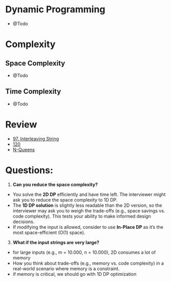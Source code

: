 # Dynamic Programming
- @Todo
  
# Complexity

## Space Complexity
- @Todo

## Time Complexity
- @Todo

# Review
- [97. Interleaving String](https://leetcode.com/problems/interleaving-string/description)
- [120](https://leetcode.com/problems/triangle/description)
- [N-Queens](https://leetcode.com/problems/n-queens-ii)

# Questions:
1. **Can you reduce the space complexity?**
- You solve the **2D DP** efficiently and have time left. The interviewer might ask you to reduce the space complexity to 1D DP.
- The **1D DP solution** is slightly less readable than the 2D version, so the interviewer may ask you to weigh the trade-offs (e.g., space savings vs. code complexity). This tests your ability to make informed design decisions.
- If modifying the input is allowed, consider to use **In-Place DP** as it’s the most space-efficient (O(1) space).

3. **What if the input strings are very large?**
- for large inputs (e.g., m = 10.000, n = 10.000), 2D consumes a lot of memory
- How you think about trade-offs (e.g., memory vs. code complexity) in a real-world scenario where memory is a constraint.
- if memory is critical, we should go with 1D DP optimization
